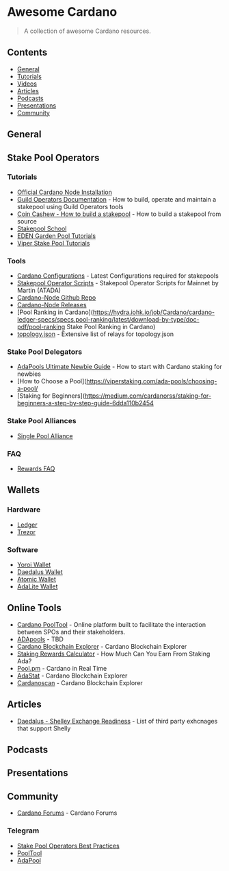 # Awesome Cardano

> A collection of awesome Cardano resources.

## Contents
* [General](#general)
* [Tutorials](#tutorials)
* [Videos](#videos)
* [Articles](#articles)
* [Podcasts](#podcasts)
* [Presentations](#presentations)
* [Community](#community)

## General

## Stake Pool Operators
### Tutorials
* [Official Cardano Node Installation](https://docs.cardano.org/projects/cardano-node/en/latest/index.html)
* [Guild Operators Documentation](https://cardano-community.github.io/guild-operators/) - How to build, operate and maintain a stakepool using Guild Operators tools
* [Coin Cashew - How to build a stakepool](https://www.coincashew.com/coins/overview-ada/guide-how-to-build-a-haskell-stakepool-node) - How to build a stakepool from source
* [Stakepool School](https://cardano-foundation.gitbook.io/stake-pool-course/)
* [EDEN Garden Pool Tutorials](https://www.youtube.com/c/EDENGardenPool/videos)
* [Viper Stake Pool Tutorials](https://www.youtube.com/channel/UCs1LxJFihn45CkGSdLGHQgw/videos)

### Tools
* [Cardano Configurations](https://hydra.iohk.io/build/5102327/download/1/index.html) - Latest Configurations required for stakepools
* [Stakepool Operator Scripts](https://github.com/gitmachtl/scripts/tree/master/cardano/mainnet) - Stakepool Operator Scripts for Mainnet by Martin (ATADA)
* [Cardano-Node Github Repo](https://github.com/input-output-hk/cardano-node)
* [Cardano-Node Releases](https://github.com/input-output-hk/cardano-node/releases)
* [Pool Ranking in Cardano](https://hydra.iohk.io/job/Cardano/cardano-ledger-specs/specs.pool-ranking/latest/download-by-type/doc-pdf/pool-ranking Stake Pool Ranking in Cardano)
* [topology.json](https://explorer.mainnet.cardano.org/relays/topology.json) - Extensive list of relays for topology.json

### Stake Pool Delegators
* [AdaPools Ultimate Newbie Guide](https://static.adapools.org/docs/newbie-ultimate-guide.pdf) - How to start with Cardano
staking for newbies
* [How to Choose a Pool](https://viperstaking.com/ada-pools/choosing-a-pool/
* [Staking for Beginners](https://medium.com/cardanorss/staking-for-beginners-a-step-by-step-guide-6dda110b2454

### Stake Pool Alliances
* [Single Pool Alliance](https://singlepoolalliance.net/index.html)

### FAQ
* [Rewards FAQ](https://cardano-community.github.io/support-faq/#/rewards)

## Wallets
### Hardware
* [Ledger](https://www.ledger.com/cardano-wallet)
* [Trezor](https://trezor.io/)

### Software
* [Yoroi Wallet](https://yoroi-wallet.com/)
* [Daedalus Wallet](https://daedaluswallet.io/)
* [Atomic Wallet](https://atomicwallet.io/)
* [AdaLite Wallet](https://adawallet.io/)

## Online Tools
* [Cardano PoolTool](https://pooltool.io/) - Online platform built to facilitate the interaction between SPOs and their stakeholders.
* [ADApools](https://adapools.org/) - TBD
* [Cardano Blockchain Explorer](https://explorer.cardano.org/en) - Cardano Blockchain Explorer
* [Staking Rewards Calculator](https://cardano.org/calculator/?calculator=delegator) - How Much Can You Earn From Staking Ada?
* [Pool.pm](https://pool.pm/) - Cardano in Real Time
* [AdaStat](https://adastat.net/) - Cardano Blockchain Explorer
* [Cardanoscan](https://cardanoscan.io/) - Cardano Blockchain Explorer

## Articles
* [Daedalus - Shelley Exchange Readiness](https://iohk.zendesk.com/hc/en-us/articles/900001924566-Shelley-readiness-of-third-parties) - List of third party exhcnages that support Shelly

## Podcasts

## Presentations

## Community
* [Cardano Forums](https://forum.cardano.org/) - Cardano Forums

### Telegram
* [Stake Pool Operators Best Practices](https://t.me/CardanoStakePoolWorkgroup)
* [PoolTool](https://t.me/pooltool)
* [AdaPool](https://t.me/adapools_ops)
